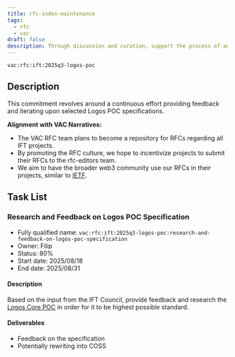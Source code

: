 ```yaml
---
title: rfc-index-maintenance
tags:
  - rfc
  - vac
draft: false
description: Through discussion and curation, support the process of auditing raw, draft, mature selected RFCs.
---
```


`vac:rfc:ift:2025q3-logos-poc`

## Description

This commitment revolves around a continuous effort
providing feedback and iterating upon
selected Logos POC specifications.

**Alignment with VAC Narratives:**

- The VAC RFC team plans to become a repository
for RFCs regarding all IFT projects.
- By promoting the RFC culture,
we hope to incentivize projects to submit their RFCs
to the rfc-editors team.
- We aim to have the broader web3 community use our RFCs
in their projects, similar to [IETF](https://www.ietf.org/).

## Task List

### Research and Feedback on Logos POC Specification

- Fully qualified name: `vac:rfc:ift:2025q3-logos-poc:research-and-feedback-on-logos-poc-specification`
- Owner: Filip
- Status: 80%
- Start date: 2025/08/18
- End date: 2025/08/31

#### Description

Based on the input from the IFT Council,
provide feedback and research the [Logos Core POC](https://github.com/logos-co/logos-core-poc/blob/develop/docs/specs.md#1-overview-and-goals)
in order for it to be highest possible standard.

#### Deliverables

- Feedback on the specification
- Potentially rewriting into COSS
